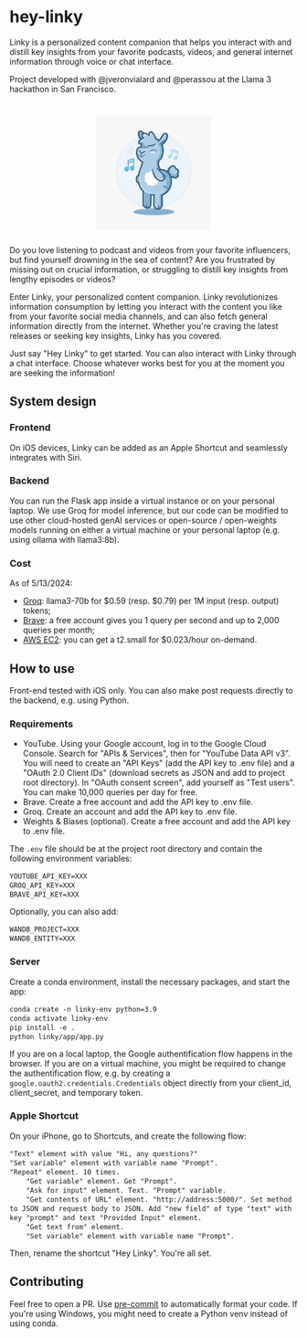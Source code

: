 # hey-linky
 Linky is a personalized content companion that helps you interact with and distill key insights from your favorite podcasts, videos, and general internet information through voice or chat interface.

 Project developed with @jveronvialard and @perassou at the Llama 3 hackathon in San Francisco.

 <div align = "center">
<h1>
    <img src = "https://github.com/jveronvialard/hey-linky/blob/main/assets/images/linky.jpeg?raw=true" width = 200 height = 200>
<br>

</h1>

</div>

Do you love listening to podcast and videos from your favorite influencers, but find yourself drowning in the sea of content? Are you frustrated by missing out on crucial information, or struggling to distill key insights from lengthy episodes or videos?

Enter Linky, your personalized content companion. Linky revolutionizes information consumption by letting you interact with the content you like from your favorite social media channels, and can also fetch general information directly from the internet. Whether you're craving the latest releases or seeking key insights, Linky has you covered.

Just say "Hey Linky" to get started. You can also interact with Linky through a chat interface. Choose whatever works best for you at the moment you are seeking the information!

## System design

### Frontend
On iOS devices, Linky can be added as an Apple Shortcut and seamlessly integrates with Siri.

### Backend
You can run the Flask app inside a virtual instance or on your personal laptop. We use Groq for model inference, but our code can be modified to use other cloud-hosted genAI services or open-source / open-weights models running on either a virtual machine or your personal laptop (e.g. using ollama with llama3:8b).

### Cost
As of 5/13/2024:
- [Groq](https://wow.groq.com/): llama3-70b for $0.59 (resp. $0.79) per 1M input (resp. output) tokens;
- [Brave](https://brave.com/search/api/): a free account gives you 1 query per second and up to 2,000 queries per month;
- [AWS EC2](https://aws.amazon.com/ec2/instance-types/t2/): you can get a t2.small for $0.023/hour on-demand.

## How to use
Front-end tested with iOS only. You can also make post requests directly to the backend, e.g. using Python.

### Requirements
- YouTube. Using your Google account, log in to the Google Cloud Console. Search for "APIs & Services", then for "YouTube Data API v3". You will need to create an "API Keys" (add the API key to .env file) and a "OAuth 2.0 Client IDs" (download secrets as JSON and add to project root directory). In "OAuth consent screen", add yourself as "Test users". You can make 10,000 queries per day for free.
- Brave. Create a free account and add the API key to .env file.
- Groq. Create an account and add the API key to .env file.
- Weights & Biases (optional). Create a free account and add the API key to .env file.

The `.env` file should be at the project root directory and contain the following environment variables:
```
YOUTUBE_API_KEY=XXX
GROQ_API_KEY=XXX
BRAVE_API_KEY=XXX
```

Optionally, you can also add:
```
WANDB_PROJECT=XXX
WANDB_ENTITY=XXX
```

### Server
Create a conda environment, install the necessary packages, and start the app:
```
conda create -n linky-env python=3.9
conda activate linky-env
pip install -e .
python linky/app/app.py
```

If you are on a local laptop, the Google authentification flow happens in the browser. If you are on a virtual machine, you might be required to change the authentification flow, e.g. by creating a `google.oauth2.credentials.Credentials` object directly from your client_id, client_secret, and temporary token.

### Apple Shortcut
On your iPhone, go to Shortcuts, and create the following flow:
```
"Text" element with value "Hi, any questions?"
"Set variable" element with variable name "Prompt".
"Repeat" element. 10 times.
    "Get variable" element. Get "Prompt".
    "Ask for input" element. Text. "Prompt" variable.
    "Get contents of URL" element. "http://address:5000/". Set method to JSON and request body to JSON. Add "new field" of type "text" with key "prompt" and text "Provided Input" element.
    "Get text from" element.
    "Set variable" element with variable name "Prompt".
```
Then, rename the shortcut "Hey Linky". You're all set.

## Contributing
Feel free to open a PR. Use [pre-commit](https://pre-commit.com/) to automatically format your code. If you're using Windows, you might need to create a Python venv instead of using conda.

